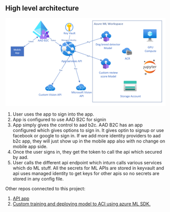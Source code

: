 ## High level architecture

![image of archicture](https://github.com/manish-shukla01/newMLApp/blob/master/Diagram.png)

1.  User uses the app to sign into the app.
2.  App is configured to use AAD B2C for signin
3.  App simply gives the control to aad b2c. AAD B2C has an app configured which gives options to sign in. It gives optin to signup or use facebook or google to sign in. If we add more identity providers to aad b2c app, they will just show up in the mobile app also with no change on mobile app side.
4. Once the user signs in, they get the token to call the api which secured by aad.
5. User calls the different api endpoint which inturn calls various services which do ML stuff. All the secrets for ML APIs are stored in keyvault and api uses managed identity to get keys for other apis so no secrets are stored in any config file.

Other repos connected to this project:

1. [API app](https://github.com/manish-shukla01/newMLAppAPI) 
2. [Custom training and deploying model to ACI using azure ML SDK.](https://github.com/manish-shukla01/tensorflowkerasinazure)


